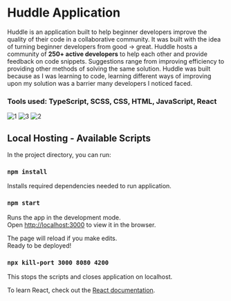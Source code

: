 # Huddle Application

Huddle is an application built to help beginner developers improve the quality of their code in a collaborative community. It was built with the idea of turning beginner developers from good -> great. Huddle hosts a community of **250+ active developers** to help each other and provide feedback on code snippets. Suggestions range from improving efficiency to providing other methods of solving the same solution. Huddle was built because as I was learning to code, learning different ways of improving upon my solution was a barrier many developers I noticed faced. 

### Tools used: TypeScript, SCSS, CSS, HTML, JavaScript, React 

![1](https://user-images.githubusercontent.com/54012492/167052730-bff7f392-7afa-4305-917a-3c4cd067a610.png)
![3](https://user-images.githubusercontent.com/54012492/167052732-29674608-82e3-44f1-af0f-41ea8d0da02c.png)
![2](https://user-images.githubusercontent.com/54012492/167052731-374b21b5-9906-4968-9e49-083139850da6.png)



## Local Hosting - Available Scripts

In the project directory, you can run:

### `npm install`

Installs required dependencies needed to run application.

### `npm start`

Runs the app in the development mode.\
Open [http://localhost:3000](http://localhost:3000) to view it in the browser.

The page will reload if you make edits.\
Ready to be deployed!

### `npx kill-port 3000 8080 4200`

This stops the scripts and closes application on localhost.

To learn React, check out the [React documentation](https://reactjs.org/).
